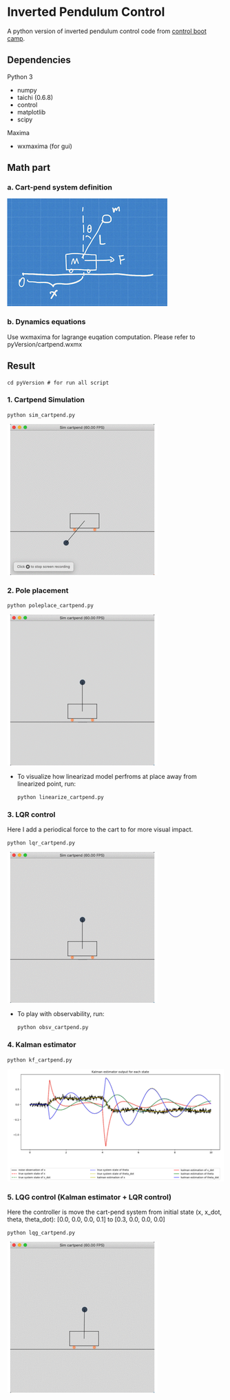 # Inverted Pendulum Control
A python version of inverted pendulum control code from [control boot camp](https://www.youtube.com/watch?v=Pi7l8mMjYVE&list=PLMrJAkhIeNNR20Mz-VpzgfQs5zrYi085m).

## Dependencies
Python 3
- numpy
- taichi (0.6.8)
- control
- matplotlib
- scipy
  
Maxima
- wxmaxima (for gui)

## Math part
### a. Cart-pend system definition
![definition](results/definition.PNG)

### b. Dynamics equations
Use wxmaxima for lagrange euqation computation. Please refer to pyVersion/cartpend.wxmx

## Result
```shell
cd pyVersion # for run all script
```

### 1. Cartpend Simulation
```shell
python sim_cartpend.py
```
![sim_cartpend](results/sim_cartpend.gif)

### 2. Pole placement
```shell
python poleplace_cartpend.py
```
![poleplace_cartpend](results/poleplace_cartpend.gif)
- To visualize how linearizad model perfroms at place away from linearized point, run:
    ```shell
    python linearize_cartpend.py
    ```
### 3. LQR control
Here I add a periodical force to the cart to for more visual impact.
```shell
python lqr_cartpend.py
```
![lqr_cartpend](results/lqr_cartpend.gif)
- To play with observability, run:
    ```shell
    python obsv_cartpend.py
    ```
### 4. Kalman estimator
```shell
python kf_cartpend.py
```
![kf_cartpend](results/kf_cartpend.png)

### 5. LQG control (Kalman estimator + LQR control)
Here the controller is move the cart-pend system from initial state (x, x_dot, theta, theta_dot): [0.0, 0.0, 0.0, 0.1] to [0.3, 0.0, 0.0, 0.0]

```shell
python lqg_cartpend.py
```
![lqg_cartpend](results/lqg_cartpend.gif)
